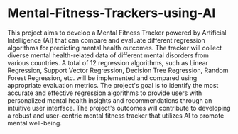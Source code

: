 # Mental-Fitness-Trackers-using-AI

  This project aims to develop a Mental Fitness Tracker powered by Artificial Intelligence (AI) that can compare and evaluate different regression algorithms for predicting mental health outcomes. The tracker will collect diverse mental health-related data of different mental disorders from various countries. A total of 12 regression algorithms, such as Linear Regression, Support Vector Regression, Decision Tree Regression, Random Forest Regression, etc. will be implemented and compared using appropriate evaluation metrics. The project's goal is to identify the most accurate and effective regression algorithms to provide users with personalized mental health insights and recommendations through an intuitive user interface. The project's outcomes will contribute to developing a robust and user-centric mental fitness tracker that utilizes AI to promote mental well-being.
